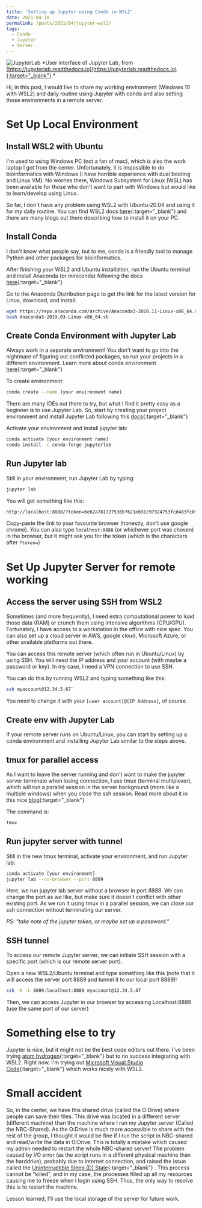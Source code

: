 ```yaml
---
title: 'Setting up Jupyter using Conda in WSL2'
date: 2021-04-10
permalink: /posts/2021/04/jupyter-wsl2/
tags:
  - Conda
  - Jupyter
  - Server
---
```


![JupyterLab](https://jupyterlab.readthedocs.io/en/stable/_images/jupyterlab.png)
*User interface of Jupyter Lab, from [https://jupyterlab.readthedocs.io](https://jupyterlab.readthedocs.io){:target="_blank"} *

Hi, in this post, I would like to share my working environment (Windows 10 with WSL2) and daily routine using Jupyter with conda and also setting those environments in a remote server. 

# Set Up Local Environment 
## Install WSL2 with Ubuntu
I'm used to using Windows PC (not a fan of mac), which is also the work laptop I got from the center. Unfortunately, it is impossible to do bioinformatics with Windows (I have horrible experience with dual booting and Linux VM). No worries there, Windows Subsystem for Linux (WSL) has been available for those who don't want to part with Windows but would like to learn/develop using Linux.

So far, I don't have any problem using WSL2 with Ubuntu-20.04 and using it for my daily routine. You can find WSL2 docs [here](https://docs.microsoft.com/en-us/windows/wsl/install-win10){:target="_blank"} and there are many blogs out there describing how to install it on your PC.

## Install Conda
I don't know what people say, but to me, conda is a friendly tool to manage Python and other packages for bioinformatics. 

After finishing your WSL2 and Ubuntu installation, run the Ubuntu terminal and install Anaconda (or miniconda) following the docs [here](https://docs.anaconda.com/anaconda/install/){:target="_blank"} 

Go to the Anaconda Distribution page to get the link for the latest version for Linux, download, and install:

```sh
wget https://repo.anaconda.com/archive/Anaconda3-2020.11-Linux-x86_64.sh
bash Anaconda3-2019.03-Linux-x86_64.sh
```

## Create Conda Environment with Jupyter Lab
Always work in a separate environment! You don't want to go into the nightmare of figuring out conflicted packages, so run your projects in a different environment. Learn more about conda environment [here](https://docs.conda.io/projects/conda/en/4.6.1/user-guide/tasks/manage-environments.html){:target="_blank"}

To create environment:

```sh
conda create --name [your environment name]
```

There are many IDEs out there to try, but what I find it pretty easy as a beginner is to use Jupyter Lab. So, start by creating your project environment and install Jupyter Lab following this [docs](https://jupyterlab.readthedocs.io/en/stable/getting_started/installation.html){:target="_blank"}

Activate your environment and install jupyter lab:

```sh
conda activate [your environment name]
conda install -c conda-forge jupyterlab
```

## Run Jupyter lab
Still in your environment, run Jupyter Lab by typing:

```sh
jupyter lab
```
You will get something like this:

```sh
http://localhost:8888/?token=6e62a781727536b7621e031c97924753fcd483fc0f06aaa0`
```

Copy-paste the link to your favourite browser (honestly, don't use google chrome). You can also type `localhost:8888` (or whichever port was chosen) in the browser, but it might ask you for the token (which is the characters after `?token=`)

# Set Up Jupyter Server for remote working
## Access the server using SSH from WSL2
Sometimes (and more frequently), I need extra computational power to load those data (RAM) or crunch them using intensive algorithms (CPU/GPU). Fortunately, I have access to a workstation in the office with nice spec. You can also set up a cloud server in AWS, google cloud, Microsoft Azure, or other available platforms out there. 

You can access this remote server (which often run in Ubuntu/Linux) by using SSH. You will need the IP address and your account (with maybe a password or key). In my case, I need a VPN connection to use SSH.

You can do this by running WSL2 and typing something like this:

```sh
ssh myaccount@12.34.5.67`
```

You need to change it with your `[user account]@[IP Address]`, of course.

## Create env with Jupyter Lab
If your remote server runs on Ubuntu/Linux, you can start by setting up a conda environment and installing Jupyter Lab similar to the steps above.

## tmux for parallel access
As I want to leave the server running and don't want to make the jupyter server terminate when losing connection, I use tmux (terminal multiplexer), which will run a parallel session in the server background (more like a multiple windows) when you close the ssh session. Read more about it in this nice [blog](https://www.hamvocke.com/blog/a-quick-and-easy-guide-to-tmux/){:target="_blank"}

The command is:

```sh
tmux
```

## Run jupyter server with tunnel
Still in the new tmux terminal, activate your environment, and run Jupyter lab:

```sh
conda activate [your environment]
jupyter lab --no-browser --port 8889
```

Here, we run jupyter lab server without a browser in port *8889*. We can change the port as we like, but make sure it doesn't conflict with other existing port. As we run it using tmux in a parallel session, we can close our ssh connection without terminating our server. 

_PS: "take note of the jupyter token, or maybe set up a password."_

## SSH tunnel
To access our remote Jupyter server, we can initiate SSH session with a specific port (which is our remote server port). 

Open a new WSL2/Ubuntu terminal and type something like this (note that it will access the server port 8889 and tunnel it to our local port 8889):

```sh
ssh -N -L 8889:localhost:8889 myaccount@12.34.5.67
```

Then, we can access Jupyter in our browser by accessing Localhost:8889 (use the same port of our server)

# Something else to try
Jupyter is nice, but it might not be the best code editors out there. I've been trying [atom hydrogen](https://atom.io/packages/hydrogen){:target="_blank"} but to no success integrating with WSL2. Right now, I'm trying out [Microsoft Visual Studio Code](https://code.visualstudio.com/){:target="_blank"} which works nicely with WSL2.

# Small accident
So, in the center, we have this shared drive (called the O:Drive) where people can save their files. This drive was located in a different server (different machine) than the machine where I run my Jupyter server (Called the NBC-Shared). As the O:Drive is much more accessible to share with the rest of the group, I thought it would be fine if I run the script in NBC-shared and read/write the data in O:Drive. This is totally a mistake which caused my admin needed to restart the whole NBC-shared server! The problem caused by I/O error (as the script runs in a different physical machine than the harddrive), probably due to internet connection, and raised the issue called the [Uninterruptible Sleep (D) State](https://www.suse.com/support/kb/doc/?id=000016919){:target="_blank"} . This process cannot be "killed", and in my case, the processes filled up all my resources causing me to freeze when I login using SSH. Thus, the only way to resolve this is to restart the machine. 

Lesson learned, I'll use the local storage of the server for future work.


